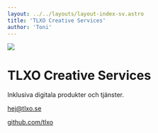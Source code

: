 ```yaml
---
layout: ../../layouts/layout-index-sv.astro
title: 'TLXO Creative Services'
author: 'Toni'
---
```


![](/images/tlxo-cs-logo.svg)
# TLXO Creative Services
Inklusiva digitala produkter och tjänster.

[hej@tlxo.se](mailto:hej@tlxo.se)

[github.com/tlxo](https://github.com/tlxo)
